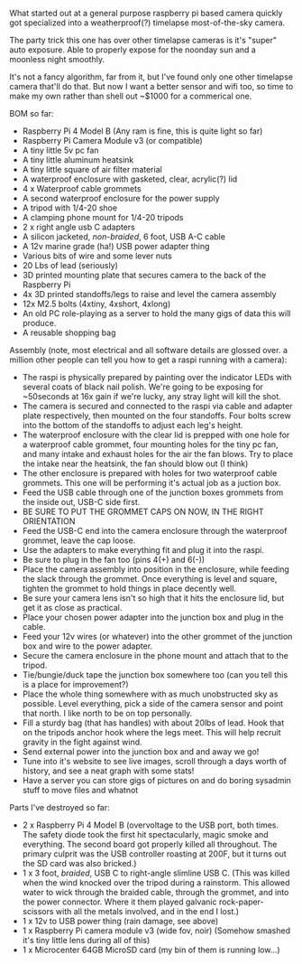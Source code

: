 What started out at a general purpose raspberry pi based camera quickly got specialized into a weatherproof(?) timelapse most-of-the-sky camera.

The party trick this one has over other timelapse cameras is it's "super" auto exposure.  Able to properly expose for the noonday sun and a moonless night smoothly.  

It's not a fancy algorithm, far from it, but I've found only one other timelapse camera that'll do that.  But now I want a better sensor and wifi too, so time to make my own rather than shell out ~$1000 for a commerical one.

BOM so far:
* Raspberry Pi 4 Model B (Any ram is fine, this is quite light so far)
* Raspberry Pi Camera Module v3 (or compatible)
* A tiny little 5v pc fan
* A tiny little aluminum heatsink
* A tiny little square of air filter material
* A waterproof enclosure with gasketed, clear, acrylic(?) lid
* 4 x Waterproof cable grommets
* A second waterproof enclosure for the power supply
* A tripod with 1/4-20 shoe
* A clamping phone mount for 1/4-20 tripods
* 2 x right angle usb C adapters
* A silicon jacketed, _non-braided_, 6 foot, USB A-C cable
* A 12v marine grade (ha!) USB power adapter thing
* Various bits of wire and some lever nuts
* 20 Lbs of lead (seriously)
* 3D printed mounting plate that secures camera to the back of the Raspberry Pi
* 4x 3D printed standoffs/legs to raise and level the camera assembly
* 12x M2.5 bolts (4xtiny, 4xshort, 4xlong)
* An old PC role-playing as a server to hold the many gigs of data this will produce.
* A reusable shopping bag

Assembly (note, most electrical and all software details are glossed over. a million other people can tell you how to get a raspi running with a camera):
* The raspi is physically prepared by painting over the indicator LEDs with several coats of black nail polish.  We're going to be exposing for ~50seconds at 16x gain if we're lucky, any stray light will kill the shot.
* The camera is secured and connected to the raspi via cable and adapter plate respectively, then mounted on the four standoffs.  Four bolts screw into the bottom of the standoffs to adjust each leg's height.  
* The waterproof enclosure with the clear lid is prepped with one hole for a waterproof cable grommet, four mounting holes for the tiny pc fan, and many intake and exhaust holes for the air the fan blows.  Try to place the intake near the heatsink, the fan should blow out (I think)
* The other enclosure is prepared with holes for two waterproof cable grommets.  This one will be performing it's actual job as a juction box.
* Feed the USB cable through one of the junction boxes grommets from the inside out, USB-C side first.
* BE SURE TO PUT THE GROMMET CAPS ON NOW, IN THE RIGHT ORIENTATION
* Feed the USB-C end into the camera enclosure through the waterproof grommet, leave the cap loose.
* Use the adapters to make everything fit and plug it into the raspi.
* Be sure to plug in the fan too (pins 4(+) and 6(-))
* Place the camera assembly into position in the enclosure, while feeding the slack through the grommet.  Once everything is level and square, tighten the grommet to hold things in place decently well.
* Be sure your camera lens isn't so high that it hits the enclosure lid, but get it as close as practical.
* Place your chosen power adapter into the junction box and plug in the cable.
* Feed your 12v wires (or whatever) into the other grommet of the junction box and wire to the power adapter.
* Secure the camera enclosure in the phone mount and attach that to the tripod.
* Tie/bungie/duck tape the junction box somewhere too (can you tell this is a place for improvement?)
* Place the whole thing somewhere with as much unobstructed sky as possible.  Level everything, pick a side of the camera sensor and point that north.  I like north to be on top personally.
* Fill a sturdy bag (that has handles) with about 20lbs of lead.  Hook that on the tripods anchor hook where the legs meet.  This will help recruit gravity in the fight against wind.
* Send external power into the junction box and and away we go!
* Tune into it's website to see live images, scroll through a days worth of history, and see a neat graph with some stats!
* Have a server you can store gigs of pictures on and do boring sysadmin stuff to move files and whatnot

  

Parts I've destroyed so far:
* 2 x Raspberry Pi 4 Model B (overvoltage to the USB port, both times.  The safety diode took the first hit spectacularly, magic smoke and everything.  The second board got properly killed all throughout.  The primary culprit was the USB controller roasting at 200F, but it turns out the SD card was also bricked.)
* 1 x 3 foot, _braided_, USB C to right-angle slimline USB C.  (This was killed when the wind knocked over the tripod during a rainstorm.  This allowed water to wick through the braided cable, through the grommet, and into the power connector.  Where it them played galvanic rock-paper-scissors with all the metals involved, and in the end I lost.)
* 1 x 12v to USB power thing (rain damage, see above)
* 1 x Raspberry Pi camera module v3 (wide fov, noir) (Somehow smashed it's tiny little lens during all of this)
* 1 x Microcenter 64GB MicroSD card (my bin of them is running low...)
